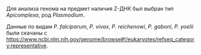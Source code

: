 Для анализа генома на предмет наличия Z-ДНК был выбран тип *Apicomplexa*, род *Plasmodium*.

Данные по видам *P. falciparum*, *P. vivax*, *P. reichenowi*, *P. gaboni*, *P. yoelii* были скачаны с https://www.ncbi.nlm.nih.gov/genome/browse#!/eukaryotes/refseq_category:representative.
